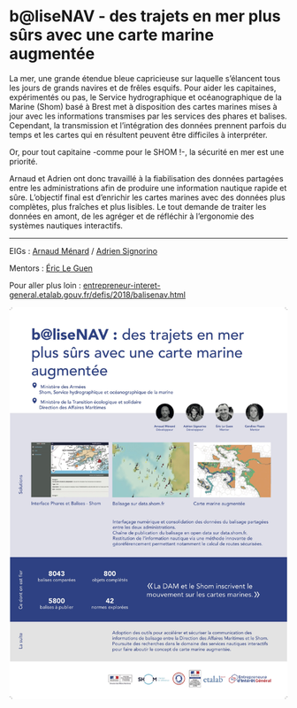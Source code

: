 # b@liseNAV - des trajets en mer plus sûrs avec une carte marine augmentée

La mer, une grande étendue bleue capricieuse sur laquelle s’élancent tous les jours de grands navires et de frêles esquifs. Pour aider les capitaines, expérimentés ou pas, le Service hydrographique et océanographique de la Marine (Shom) basé à Brest met à disposition des cartes marines mises à jour avec les informations transmises par les services des phares et balises. Cependant, la transmission et l’intégration des données prennent parfois du temps et les cartes qui en résultent peuvent être difficiles à interpréter.

Or, pour tout capitaine -comme pour le SHOM !-, la sécurité en mer est une priorité.

Arnaud et Adrien ont donc travaillé à la fiabilisation des données partagées entre les administrations afin de produire une information nautique rapide et sûre. L’objectif final est d’enrichir les cartes marines avec des données plus complètes, plus fraîches et plus lisibles. Le tout demande de traiter les données en amont, de les agréger et de réfléchir à l’ergonomie des systèmes nautiques interactifs.

---

EIGs : [Arnaud Ménard](https://entrepreneur-interet-general.etalab.gouv.fr/communaute/2018/arnaud-menard.html) / [Adrien Signorino](https://entrepreneur-interet-general.etalab.gouv.fr/communaute/2018/adrien-signorino.html)

Mentors : [Éric Le Guen](https://entrepreneur-interet-general.etalab.gouv.fr/communaute/2018/eric-le-guen.html)

Pour aller plus loin : [entrepreneur-interet-general.etalab.gouv.fr/defis/2018/balisenav.html](https://entrepreneur-interet-general.etalab.gouv.fr/defis/2018/balisenav.html)

[![alt text](https://github.com/sign0/balisenav.com/raw/master/img/poster.jpg "Entrepreneur d'Intérêt Général - b@liseNAV : des trajets en mer plus sûrs avec une carte marine augmentée")](https://entrepreneur-interet-general.etalab.gouv.fr/defis/2018/balisenav.html)
